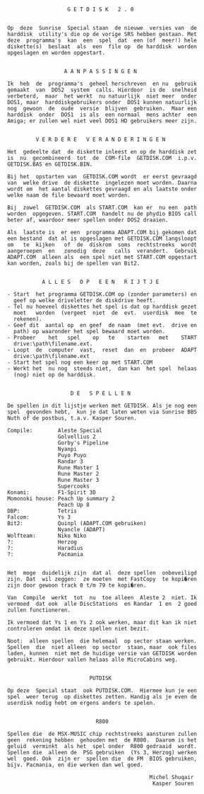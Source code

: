                              G E T D I S K   2 . 0 
                                                    
          
          Op  deze  Sunrise  Special staan  de nieuwe  versies van  de 
          harddisk  utility's die op de vorige SRS hebben gestaan. Met 
          deze  programma's  kan  een  spel  dat  een (of  meer!) hele 
          diskette(s)  beslaat  als  een  file op  de harddisk  worden 
          opgeslagen en worden opgestart.
          
          
                            A A N P A S S I N G E N 
          
          Ik  heb  de  programma's  geheel herschreven  en nu  gebruik 
          gemaakt  van  DOS2  system  calls. Hierdoor  is de  snelheid 
          verbeterd,  maar  het werkt  nu natuurlijk  niet meer  onder 
          DOS1, maar  harddiskgebruikers onder  DOS1 kunnen natuurlijk 
          nog  gewoon  de  oude  versie  blijven  gebruiken.  Maar een 
          harddisk  onder  DOS1  is als  een normaal  mens achter  een 
          Amiga; er zullen wel niet veel DOS1 HD gebruikers meer zijn.
          
          
                   V E R D E R E   V E R A N D E R I N G E N 
          
          Het  gedeelte dat  de diskette inleest en op de harddisk zet 
          is  nu  gecombineerd  tot  de  COM-file  GETDISK.COM  i.p.v. 
          GETDISK.BAS en GETDISK.BIN.
          
          Bij het  opstarten van  GETDISK.COM wordt  er eerst gevraagd 
          van  welke drive  de diskette  ingelezen moet worden. Daarna 
          wordt om  het aantal diskettes gevraagd en als laatste onder 
          welke naam de file bewaard moet worden.
          
          Bij  zowel  GETDISK.COM  als START.COM  kan er  nu een  path 
          worden  opgegeven. START.COM  handelt nu de phydio BIOS call 
          beter af, waardoor meer spellen onder DOS2 draaien.
          
          Als  laatste is  er een  programma ADAPT.COM bij gekomen dat 
          een bestand  dat al is opgeslagen met GETDISK.COM langsloopt 
          om   te  kijken   of  de  diskrom  soms  rechtstreeks  wordt 
          aangeroepen  en   zonodig  deze   calls  verandert.  Gebruik 
          ADAPT.COM  alleen als  een spel niet met START.COM opgestart 
          kan worden, zoals bij de spellen van Bit2.
          
          
                     A L L E S   O P   E E N   R I J T J E 
          
          - Start  het programma GETDISK.COM op (zonder parameters) en 
            geef op welke driveletter de diskdrive heeft.
          - Tel nu hoeveel diskettes het spel is dat op harddisk gezet 
            moet   worden  (vergeet  niet  de  evt.  userdisk  mee  te 
            rekenen).
          - Geef dit  aantal op  en geef  de naam  (met evt.  drive en 
            path) op waaronder het spel bewaard moet worden.
          - Probeer    het   spel    op   te    starten   met    START 
            drive:\path\filename.ext.
          - Loopt  de  computer  vast,  reset  dan  en  probeer  ADAPT 
            drive:\path\filename.ext
          - Start het spel nog een keer op met START.COM
          - Werkt het  nu nog  steeds niet,  dan kan  het spel  helaas 
            (nog) niet op de harddisk.
          
          
                              D E   S P E L L E N 
          
          De spellen in dit lijstje werken met GETDISK. Als je nog een 
          spel  gevonden hebt,  kun je dat laten weten via Sunrise BBS 
          Nuth of de postbus, t.a.v. Kasper Souren.
          
          Compile:        Aleste Special
                          Golvellius 2
                          Gorby's Pipeline
                          Nyanpi
                          Puyo Puyo
                          Randar 3
                          Rune Master 1
                          Rune Master 2
                          Rune Master 3
                          Supercooks
          Konami:         F1-Spirit 3D
          Momonoki house: Peach Up summary 2
                          Peach Up 8
          DBP:            Tetris
          Falcom:         Ys 3
          Bit2:           Quinpl (ADAPT.COM gebruiken)
                          Nyancle (ADAPT)
          Wolfteam:       Niko Niko
          ?:              Herzog
          ?:              Haradius
          ?:              Pacmania
          
          
          Het  moge  duidelijk zijn  dat al  deze spellen  onbeveiligd 
          zijn. Dat  wil zeggen:  ze moeten  met FastCopy  te kopi�ren 
          zijn door gewoon track 0 t/m 79 te kopi�ren.
          
          Van  Compile  werkt  tot  nu  toe alleen  Aleste 2  niet. Ik 
          vermoed  dat ook  alle DiscStations  en Randar  1 en  2 goed 
          zullen functioneren.
          
          Ik vermoed dat Ys 1 en Ys 2 ook werken, maar dit kan ik niet 
          controleren omdat ik deze spellen niet bezit.
          
          Noot:  alleen spellen  die helemaal  op sector staan werken. 
          Spellen  die  niet alleen  op sector  staan, maar  ook files 
          laden, kunnen  niet met de huidige versie van GETDISK worden 
          gebruikt. Hierdoor vallen helaas alle MicroCabins weg.
          
          
                                    PUTDISK
          
          Op deze  Special staat  ook PUTDISK.COM.  Hiermee kun je een 
          spel  weer terug  op diskettes zetten. Handig als je even de 
          userdisk nodig hebt om ergens anders te spelen.
          
          
                                      R800
          
          Spellen die  de MSX-MUSIC chip rechtstreeks aansturen zullen 
          geen  rekening hebben  gehouden met  de R800.  Daarom is het 
          geluid  verminkt  als het  spel onder  R800 gedraaid  wordt. 
          Spellen die  alleen de  PSG gebruiken  (Ys 3, Herzog) werken 
          wel  goed. Ook  zijn er  spellen die  de FM  BIOS gebruiken, 
          bijv. Pacmania, en die werken dan wel goed.
          
                                                       Michel Shuqair
                                                        Kasper Souren
